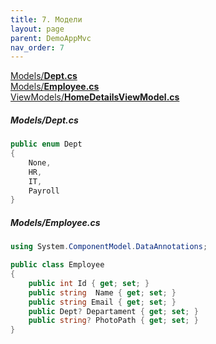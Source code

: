 ```yaml
---
title: 7. Модели
layout: page
parent: DemoAppMvc
nav_order: 7
---
```

[Models/**Dept.cs**](#modelsdeptcs)  
[Models/**Employee.cs**](#modelsemployeecs)  
[ViewModels/**HomeDetailsViewModel.cs**](#viewmodelshomedetailsviewmodelcs)  

##### Models/Dept.cs  

```csharp
public enum Dept
{
    None,
    HR,
    IT,
    Payroll
}
```

##### Models/Employee.cs  

```csharp
using System.ComponentModel.DataAnnotations;

public class Employee
{
    public int Id { get; set; }
    public string  Name { get; set; }
    public string Email { get; set; }
    public Dept? Departament { get; set; }
    public string? PhotoPath { get; set; }
}
```
